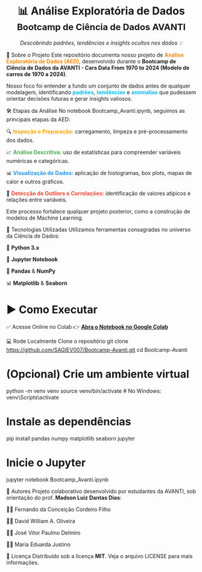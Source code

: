 <h1 align="center">📊 Análise Exploratória de Dados <small><br>Bootcamp de Ciência de Dados AVANTI</small></h1> <p align="center"> <em>Descobrindo padrões, tendências e insights ocultos nos dados 💡</em> </p>
🧠 Sobre o Projeto
Este repositório documenta nosso projeto de <strong><span style="color:#ff8800">Análise Exploratória de Dados (AED)</span></strong>, desenvolvido durante o <strong>Bootcamp de Ciência de Dados da AVANTI - Cars Data From 1970 to 2024 (Modelo de carros de 1970 a 2024)</strong>.

Nosso foco foi entender a fundo um conjunto de dados antes de qualquer modelagem, identificando <span style="color:#00bfff"><strong>padrões</strong></span>, <span style="color:#00bfff"><strong>tendências</strong></span> e <span style="color:#00bfff"><strong>anomalias</strong></span> que pudessem orientar decisões futuras e gerar insights valiosos.

🛠️ Etapas da Análise
No notebook Bootcamp_Avanti.ipynb, seguimos as principais etapas da AED:

🔍 <strong><span style="color:#ffa500">Inspeção e Preparação:</span></strong> carregamento, limpeza e pré-processamento dos dados.

📈 <strong><span style="color:#4caf50">Análise Descritiva:</span></strong> uso de estatísticas para compreender variáveis numéricas e categóricas.

📊 <strong><span style="color:#2196f3">Visualização de Dados:</span></strong> aplicação de histogramas, box plots, mapas de calor e outros gráficos.

🚨 <strong><span style="color:#f44336">Detecção de Outliers e Correlações:</span></strong> identificação de valores atípicos e relações entre variáveis.

Este processo fortalece qualquer projeto posterior, como a construção de modelos de Machine Learning.

🧰 Tecnologias Utilizadas
Utilizamos ferramentas consagradas no universo da Ciência de Dados:

🐍 <strong>Python 3.x</strong>

📒 <strong>Jupyter Notebook</strong>

🧮 <strong>Pandas</strong> & <strong>NumPy</strong>

📊 <strong>Matplotlib</strong> & <strong>Seaborn</strong>

# ▶️ Como Executar


 ✅ Acesse Online no Colab
👉 <a href="https://colab.research.google.com/drive/12l4xJ4qjSdDmx2UmUJ9unQDMjGMz0YnP"><strong>Abra o Notebook no Google Colab</strong></a>



  💻 Rode Localmente
 Clone o repositório
git clone https://github.com/SAGIEV007/Bootcamp-Avanti.git
cd Bootcamp-Avanti

# (Opcional) Crie um ambiente virtual
python -m venv venv
source venv/bin/activate  # No Windows: venv\Scripts\activate

# Instale as dependências
pip install pandas numpy matplotlib seaborn jupyter

# Inicie o Jupyter
jupyter notebook Bootcamp_Avanti.ipynb


👥 Autores
Projeto colaborativo desenvolvido por estudantes da AVANTI, sob orientação do prof. <strong>Madson Luiz Dantas Dias</strong>:

👨‍💻 Fernando da Conceição Cordeiro Filho

👨‍💻 David William A. Oliveira

👨‍💻 José Vitor Paulino Delmiro

👩‍💻 Maria Eduarda Justino

📄 Licença
Distribuído sob a licença <strong>MIT</strong>. Veja o arquivo LICENSE para mais informações.
